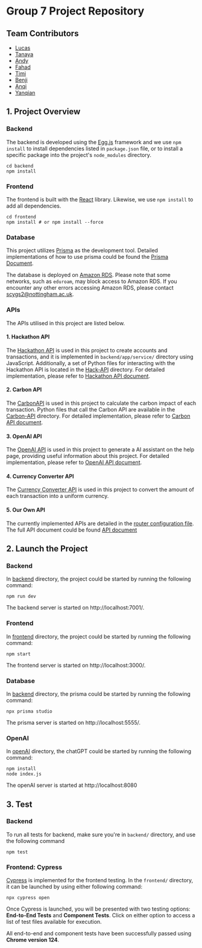 # Group 7 Project Repository

## Team Contributors

- [Lucas](contributors/lucas.md)
- [Tanaya](contributors/tanaya.md)
- [Andy](contributors/andy.md)
- [Fahad](contributors/fahad.md)
- [Timi](contributors/timi.md)
- [Benji](contributors/benji.md)
- [Anqi](contributors/anqi.md)
- [Yanqian](contributors/yanqian.md)

## 1. Project Overview

### Backend 

The backend is developed using the [Egg.js](https://www.eggjs.org) framework and we use `npm install` to install dependencies listed in `package.json` file, or to install a specific package into the project's `node_modules` directory. 

```shell
cd backend
npm install
```

### Frontend

The frontend is built with the [React](https://github.com/facebook/create-react-app) library. Likewise, we use `npm install` to add all dependencies.

```shell
cd frontend
npm install # or npm install --force
```

### Database
This project utilizes [Prisma](https://www.prisma.io/docs) as the development tool. Detailed implementations of how to use prisma could be found the [Prisma Document](./docs/prisma-document.md).


The database is deployed on [Amazon RDS](https://aws.amazon.com/rds/). Please note that some networks, such as `eduroam`, may block access to Amazon RDS. If you encounter any other errors accessing Amazon RDS, please contact scygs2@nottingham.ac.uk.

### APIs
The APIs utilised in this project are listed below.

#### 1. Hackathon API

The [Hackathon API](https://hackathon.capitalone.co.uk) is used in this project to create accounts and transactions, and it is implemented in `backend/app/service/` directory using JavaScript. Additionally, a set of Python files for interacting with the Hackathon API is located in the [Hack-API](./Hack-API/) directory. For detailed implementation, please refer to [Hackathon API document](./docs/hackAPI-document.md).

#### 2. Carbon API

The [CarbonAPI](https://docs.carboninterface.com/#/?id=estimates-api) is used in this project to calculate the carbon impact of each transaction. Python files that call the Carbon API are available in the [Carbon-API](./Carbon-API/) directory. For detailed implementation, please refer to [Carbon API document](./docs/carbonAPI-document.md).

#### 3. OpenAI API

The [OpenAI API](https://platform.openai.com/docs/assistants/overview) is used in this project to generate a AI assistant on the help page, providing useful information about this project. For detailed implementation, please refer to [OpenAI API document](./docs/openAI-document.md).

#### 4. Currency Converter API

The [Currency Converter API](https://exchangeratesapi.io/documentation/) is used in this project to convert the amount of each transaction into a uniform currency. 

#### 5. Our Own API

The currently implemented APIs are detailed in the [router configuration file](./backend/app/router.js). The full API document could be found [API document](./docs/api-document.md)

## 2. Launch the Project

### Backend

In [backend](./backend/) directory, the project could be started by running the following command:

```shell
npm run dev
```

The backend server is started on http://localhost:7001/.

### Frontend

In [frontend](./frontend/) directory, the project could be started by running the following command:

```shell
npm start
```

The frontend server is started on http://localhost:3000/.

### Database
In [backend](./backend/) directory, the prisma could be started by running the following command:

```shell
npx prisma studio
```

The prisma server is started on http://localhost:5555/.

### OpenAI

In [openAI](./openAI/) directory, the chatGPT could be started by running the following command:

```shell
npm install
node index.js
```

The openAI server is started at http://localhost:8080

## 3. Test

### Backend

To run all tests for backend, make sure you're in `backend/` directory, and use the following command
```shell
npm test
```

### Frontend: Cypress

[Cypress](https://docs.cypress.io/guides/overview/why-cypress) is implemented for the frontend testing. In the `frontend/` directory, it can be launched by using either following command:

```shell
npx cypress open
```

Once Cypress is launched, you will be presented with two testing options: **End-to-End Tests** and **Component Tests**. Click on either option to access a list of test files available for execution.

All end-to-end and component tests have been successfully passed using **Chrome version 124**.

